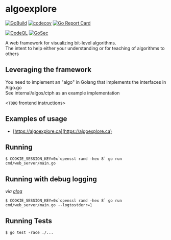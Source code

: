 # algoexplore

[![GoBuild](https://github.com/joekir/algoexplore/workflows/GoBuild/badge.svg?branch=main)](https://github.com/joekir/algoexplore/actions/workflows/go_build.yml)
[![codecov](https://codecov.io/gh/joekir/algoexplore/branch/main/graph/badge.svg?token=ZOOIRH3QET)](https://codecov.io/gh/joekir/algoexplore)
[![Go Report Card](https://goreportcard.com/badge/github.com/joekir/algoexplore)](https://goreportcard.com/report/github.com/joekir/algoexplore)

[![CodeQL](https://github.com/joekir/algoexplore/workflows/CodeQL/badge.svg?event=push)](https://github.com/joekir/algoexplore/actions/workflows/codeql-analysis.yml)
[![GoSec](https://github.com/joekir/algoexplore/workflows/GoSec/badge.svg?event=workflow_dispatch)](https://github.com/joekir/algoexplore/actions/workflows/main.yml)

A web framework for visualizing bit-level algorithms.    
The intent to help either your understanding or for teaching of algorithms to others

## Leveraging the framework

You need to implement an "algo" in Golang that implements the interfaces in Algo.go     
See internal/algos/ctph as an example implementation

<`TODO` frontend instructions>

## Examples of usage

- [https://algoexplore.ca](https://algoexplore.ca)

## Running

```
$ COOKIE_SESSION_KEY=0x`openssl rand -hex 8` go run cmd/web_server/main.go
```

## Running with debug logging

_via [glog](https://pkg.go.dev/github.com/golang/glog)_
```
$ COOKIE_SESSION_KEY=0x`openssl rand -hex 8` go run cmd/web_server/main.go --logtostderr=1
```

## Running Tests 

```
$ go test -race ./...
```
